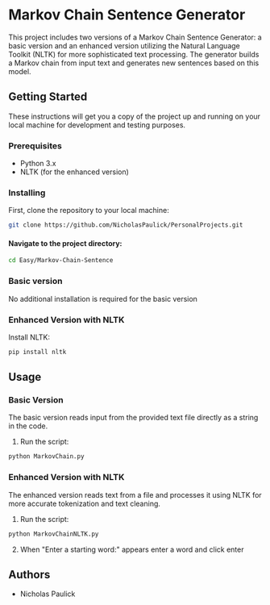 # Markov Chain Sentence Generator

This project includes two versions of a Markov Chain Sentence Generator: a basic version and an enhanced version utilizing the Natural Language Toolkit (NLTK) for more sophisticated text processing. The generator builds a Markov chain from input text and generates new sentences based on this model.

## Getting Started

These instructions will get you a copy of the project up and running on your local machine for development and testing purposes.

### Prerequisites

- Python 3.x
- NLTK (for the enhanced version)

### Installing

First, clone the repository to your local machine:

```bash
git clone https://github.com/NicholasPaulick/PersonalProjects.git
```

#### Navigate to the project directory:

```bash
cd Easy/Markov-Chain-Sentence
```

### Basic version

No additional installation is required for the basic version

### Enhanced Version with NLTK

Install NLTK:
```bash
pip install nltk
```

## Usage

### Basic Version

The basic version reads input from the provided text file directly as a string in the code.

1. Run the script:
```bash
python MarkovChain.py
```

### Enhanced Version with NLTK

The enhanced version reads text from a file and processes it using NLTK for more accurate tokenization and text cleaning.

1. Run the script:
```bash
python MarkovChainNLTK.py
```
2. When "Enter a starting word:" appears enter a word and click enter

## Authors

- Nicholas Paulick
